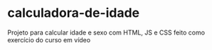 # calculadora-de-idade
Projeto para calcular idade e sexo com HTML, JS e CSS feito como exercício do curso em vídeo
